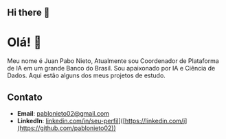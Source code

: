 ## Hi there 👋


# Olá! 👋

Meu nome é Juan Pabo Nieto, Atualmente sou Coordenador de Plataforma de IA em um grande Banco do Brasil. Sou apaixonado por IA e Ciência de Dados. Aqui estão alguns dos meus projetos de estudo.

## Contato
- **Email**: [pablonieto02@gmail.com](mailto:pablonieto02@gmail.com)
- **LinkedIn**: [linkedin.com/in/seu-perfil](https://github.com/pablonieto02)]([https://linkedin.com/i](https://github.com/pablonieto02))
